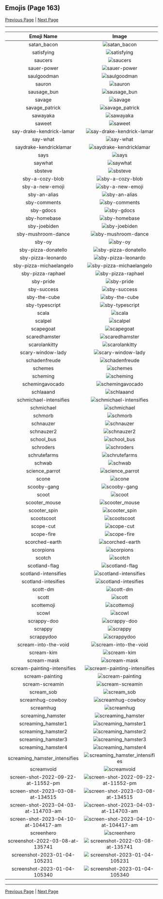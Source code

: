 
## Emojis (Page 163)

[Previous Page](/docs/hc/page-s-0162.md)
  | [Next Page](/docs/hc/page-s-0164.md)

<hr />

|Emoji Name|Image|
| :-: | :-: |
|satan_bacon| ![satan_bacon](/emojis/hc/satan_bacon.png)|
|satisfying| ![satisfying](/emojis/hc/satisfying.png)|
|saucers| ![saucers](/emojis/hc/saucers.png)|
|sauer-power| ![sauer-power](/emojis/hc/sauer-power.gif)|
|saulgoodman| ![saulgoodman](/emojis/hc/saulgoodman.png)|
|sauron| ![sauron](/emojis/hc/sauron.jpg)|
|sausage_bun| ![sausage_bun](/emojis/hc/sausage_bun.png)|
|savage| ![savage](/emojis/hc/savage.jpg)|
|savage_patrick| ![savage_patrick](/emojis/hc/savage_patrick.jpg)|
|sawayaka| ![sawayaka](/emojis/hc/sawayaka.png)|
|saweet| ![saweet](/emojis/hc/saweet.png)|
|say-drake-kendrick-lamar| ![say-drake-kendrick-lamar](/emojis/hc/say-drake-kendrick-lamar.png)|
|say-what| ![say-what](/emojis/hc/say-what.png)|
|saydrake-kendricklamar| ![saydrake-kendricklamar](/emojis/hc/saydrake-kendricklamar.png)|
|says| ![says](/emojis/hc/says.gif)|
|saywhat| ![saywhat](/emojis/hc/saywhat.png)|
|sbsteve| ![sbsteve](/emojis/hc/sbsteve.png)|
|sby-a-cozy-blob| ![sby-a-cozy-blob](/emojis/hc/sby-a-cozy-blob.png)|
|sby-a-new-emoji| ![sby-a-new-emoji](/emojis/hc/sby-a-new-emoji.gif)|
|sby-an-alias| ![sby-an-alias](/emojis/hc/sby-an-alias.gif)|
|sby-comments| ![sby-comments](/emojis/hc/sby-comments.gif)|
|sby-gdocs| ![sby-gdocs](/emojis/hc/sby-gdocs.png)|
|sby-homebase| ![sby-homebase](/emojis/hc/sby-homebase.png)|
|sby-joebiden| ![sby-joebiden](/emojis/hc/sby-joebiden.png)|
|sby-mushroom-dance| ![sby-mushroom-dance](/emojis/hc/sby-mushroom-dance.gif)|
|sby-oy| ![sby-oy](/emojis/hc/sby-oy.png)|
|sby-pizza-donatello| ![sby-pizza-donatello](/emojis/hc/sby-pizza-donatello.png)|
|sby-pizza-leonardo| ![sby-pizza-leonardo](/emojis/hc/sby-pizza-leonardo.png)|
|sby-pizza-michaelangelo| ![sby-pizza-michaelangelo](/emojis/hc/sby-pizza-michaelangelo.png)|
|sby-pizza-raphael| ![sby-pizza-raphael](/emojis/hc/sby-pizza-raphael.png)|
|sby-pride| ![sby-pride](/emojis/hc/sby-pride.png)|
|sby-success| ![sby-success](/emojis/hc/sby-success.gif)|
|sby-the-cube| ![sby-the-cube](/emojis/hc/sby-the-cube.png)|
|sby-typescript| ![sby-typescript](/emojis/hc/sby-typescript.png)|
|scala| ![scala](/emojis/hc/scala.png)|
|scalpel| ![scalpel](/emojis/hc/scalpel.png)|
|scapegoat| ![scapegoat](/emojis/hc/scapegoat.png)|
|scaredhamster| ![scaredhamster](/emojis/hc/scaredhamster.jpg)|
|scarolankitty| ![scarolankitty](/emojis/hc/scarolankitty.png)|
|scary-window-lady| ![scary-window-lady](/emojis/hc/scary-window-lady.jpg)|
|schadenfreude| ![schadenfreude](/emojis/hc/schadenfreude.png)|
|schemes| ![schemes](/emojis/hc/schemes.png)|
|scheming| ![scheming](/emojis/hc/scheming.jpg)|
|schemingavocado| ![schemingavocado](/emojis/hc/schemingavocado.jpg)|
|schlaaand| ![schlaaand](/emojis/hc/schlaaand.jpg)|
|schmichael-intensifies| ![schmichael-intensifies](/emojis/hc/schmichael-intensifies.gif)|
|schmichael| ![schmichael](/emojis/hc/schmichael.png)|
|schmorb| ![schmorb](/emojis/hc/schmorb.png)|
|schnauzer| ![schnauzer](/emojis/hc/schnauzer.png)|
|schnauzer2| ![schnauzer2](/emojis/hc/schnauzer2.jpg)|
|school_bus| ![school_bus](/emojis/hc/school_bus.png)|
|schroders| ![schroders](/emojis/hc/schroders.png)|
|schrutefarms| ![schrutefarms](/emojis/hc/schrutefarms.png)|
|schwab| ![schwab](/emojis/hc/schwab.jpg)|
|science_parrot| ![science_parrot](/emojis/hc/science_parrot.gif)|
|scone| ![scone](/emojis/hc/scone.gif)|
|scooby-gang| ![scooby-gang](/emojis/hc/scooby-gang.jpg)|
|scoot| ![scoot](/emojis/hc/scoot.png)|
|scooter_mouse| ![scooter_mouse](/emojis/hc/scooter_mouse.gif)|
|scooter_spin| ![scooter_spin](/emojis/hc/scooter_spin.gif)|
|scootscoot| ![scootscoot](/emojis/hc/scootscoot.png)|
|scope-cut| ![scope-cut](/emojis/hc/scope-cut.png)|
|scope-fire| ![scope-fire](/emojis/hc/scope-fire.png)|
|scorched-earth| ![scorched-earth](/emojis/hc/scorched-earth.jpg)|
|scorpions| ![scorpions](/emojis/hc/scorpions.png)|
|scotch| ![scotch](/emojis/hc/scotch.png)|
|scotland-flag| ![scotland-flag](/emojis/hc/scotland-flag.png)|
|scotland-intensifies| ![scotland-intensifies](/emojis/hc/scotland-intensifies.gif)|
|scotland-intesifies| ![scotland-intesifies](/emojis/hc/scotland-intesifies.gif)|
|scott-dm| ![scott-dm](/emojis/hc/scott-dm.jpg)|
|scott| ![scott](/emojis/hc/scott.png)|
|scottemoji| ![scottemoji](/emojis/hc/scottemoji.jpg)|
|scowl| ![scowl](/emojis/hc/scowl.jpg)|
|scrappy-doo| ![scrappy-doo](/emojis/hc/scrappy-doo.gif)|
|scrappy| ![scrappy](/emojis/hc/scrappy.png)|
|scrappydoo| ![scrappydoo](/emojis/hc/scrappydoo.gif)|
|scream-into-the-void| ![scream-into-the-void](/emojis/hc/scream-into-the-void.gif)|
|scream-kim| ![scream-kim](/emojis/hc/scream-kim.jpg)|
|scream-mask| ![scream-mask](/emojis/hc/scream-mask.png)|
|scream-painting-intensifies| ![scream-painting-intensifies](/emojis/hc/scream-painting-intensifies.gif)|
|scream-painting| ![scream-painting](/emojis/hc/scream-painting.png)|
|scream-screamin| ![scream-screamin](/emojis/hc/scream-screamin.gif)|
|scream_sob| ![scream_sob](/emojis/hc/scream_sob.png)|
|screamhug-cowboy| ![screamhug-cowboy](/emojis/hc/screamhug-cowboy.png)|
|screamhug| ![screamhug](/emojis/hc/screamhug.png)|
|screaming_hamster| ![screaming_hamster](/emojis/hc/screaming_hamster.png)|
|screaming_hamster1| ![screaming_hamster1](/emojis/hc/screaming_hamster1.png)|
|screaming_hamster2| ![screaming_hamster2](/emojis/hc/screaming_hamster2.png)|
|screaming_hamster3| ![screaming_hamster3](/emojis/hc/screaming_hamster3.png)|
|screaming_hamster4| ![screaming_hamster4](/emojis/hc/screaming_hamster4.png)|
|screaming_hamster_intensifies| ![screaming_hamster_intensifies](/emojis/hc/screaming_hamster_intensifies.gif)|
|screamvoid| ![screamvoid](/emojis/hc/screamvoid.png)|
|screen-shot-2022-09-22-at-11552-pm| ![screen-shot-2022-09-22-at-11552-pm](/emojis/hc/screen-shot-2022-09-22-at-11552-pm.png)|
|screen-shot-2023-03-08-at-134515| ![screen-shot-2023-03-08-at-134515](/emojis/hc/screen-shot-2023-03-08-at-134515.png)|
|screen-shot-2023-04-03-at-114703-am| ![screen-shot-2023-04-03-at-114703-am](/emojis/hc/screen-shot-2023-04-03-at-114703-am.png)|
|screen-shot-2023-04-10-at-104417-am| ![screen-shot-2023-04-10-at-104417-am](/emojis/hc/screen-shot-2023-04-10-at-104417-am.png)|
|screenhero| ![screenhero](/emojis/hc/screenhero.png)|
|screenshot-2022-03-08-at-135741| ![screenshot-2022-03-08-at-135741](/emojis/hc/screenshot-2022-03-08-at-135741.png)|
|screenshot-2023-01-04-105231| ![screenshot-2023-01-04-105231](/emojis/hc/screenshot-2023-01-04-105231.png)|
|screenshot-2023-01-04-105340| ![screenshot-2023-01-04-105340](/emojis/hc/screenshot-2023-01-04-105340.png)|

<hr/>

[Previous Page](/docs/hc/page-s-0162.md)
  | [Next Page](/docs/hc/page-s-0164.md)